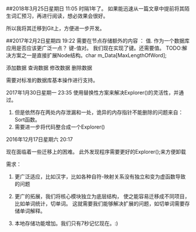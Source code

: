 ##2018年3月25日星期日 11:05
时隔1年了。
如果能迅速从一篇文章中提前将其陌生词汇预习，再进行阅读，想必效果会很好。

所以我将其迁移到Git上，方便进一步开发。

##2017年2月2日星期四 19:22
需要在节点存储额外的内容 ： 值.
作为一个数据库应用是否应该更广泛一点？
键-值对。
我们现在实现了键。还需要值。
TODO:解决方案之一是直接扩展Node结构。char m_Data[MaxLengthOfWord];

添加数据
查询数据
修改数据
删除数据

需要对标准的数据库基本操作进行支持。

2017年1月30日星期一 23:35
使用替换性方案来解决Explorer()的灵活性，并通过。

1. 但是依然存在两处内存泄漏和一处，诡异的内存指针不能删除的问题来自：Sort函数。
2. 需要进一步将代码整合成一个Explorer()


2016年12月17日星期六 20:17

现在面临着一些迁移上的困难。
此外发现程序需要更好的Explorer();来方便卸载



需求：

1. 更广泛适应，比如汉字，比如各种自符-映射关系没有独立和变为虚函数导致的问题
2. 更广的拓展，我们将核心模块独立为底层结构，
使之能容易迁移成不同项目，比如单词统计，切单词。
这就需要我们能够解决扩展的问题，如切单词需要存储单词解释。

3. 本地存储功能增加。我们只有7秒记忆现在。:)

